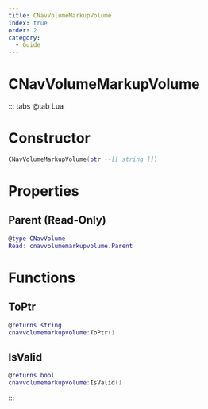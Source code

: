 ```yaml
---
title: CNavVolumeMarkupVolume
index: true
order: 2
category:
  - Guide
---
```


# CNavVolumeMarkupVolume

::: tabs
@tab Lua
# Constructor
```lua
CNavVolumeMarkupVolume(ptr --[[ string ]])
```
# Properties
## Parent (Read-Only)
```lua
@type CNavVolume
Read: cnavvolumemarkupvolume.Parent
```
# Functions
## ToPtr
```lua
@returns string
cnavvolumemarkupvolume:ToPtr()
```
## IsValid
```lua
@returns bool
cnavvolumemarkupvolume:IsValid()
```

:::